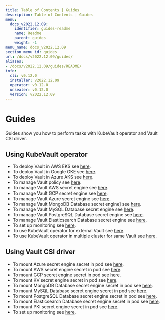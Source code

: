 ```yaml
---
title: Table of Contents | Guides
description: Table of Contents | Guides
menu:
  docs_v2022.12.09:
    identifier: guides-readme
    name: Readme
    parent: guides
    weight: -1
menu_name: docs_v2022.12.09
section_menu_id: guides
url: /docs/v2022.12.09/guides/
aliases:
- /docs/v2022.12.09/guides/README/
info:
  cli: v0.12.0
  installer: v2022.12.09
  operator: v0.12.0
  unsealer: v0.12.0
  version: v2022.12.09
---
```


# Guides

Guides show you how to perform tasks with KubeVault operator and Vault CSI driver.

## Using KubeVault operator

- To deploy Vault in AWS EKS see [here](/docs/v2022.12.09/guides/platforms/eks).
- To deploy Vault in Google GKE see [here](/docs/v2022.12.09/guides/platforms/gke).
- To deploy Vault in Azure AKS see [here](/docs/v2022.12.09/guides/platforms/aks).
- To manage Vault policy see [here](/docs/v2022.12.09/guides/policy-management/overview).
- To manage Vault AWS secret engine see [here](/docs/v2022.12.09/guides/secret-engines/aws/overview).
- To manage Vault GCP secret engine see [here](/docs/v2022.12.09/guides/secret-engines/gcp/overview).
- To manage Vault Azure secret engine see [here](/docs/v2022.12.09/guides/secret-engines/azure/overview).
- To manage Vault MongoDB Database secret engine] see [here](/docs/v2022.12.09/guides/secret-engines/mongodb/overview).
- To manage Vault MySQL Database secret engine see [here](/docs/v2022.12.09/guides/secret-engines/mysql/overview).
- To manage Vault PostgreSQL Database secret engine see [here](/docs/v2022.12.09/guides/secret-engines/postgres/overview).
- To manage Vault Elasticsearch Database secret engine see [here](/docs/v2022.12.09/guides/secret-engines/elasticsearch/overview).
- To set up monitoring see [here](/docs/v2022.12.09/guides/monitoring/overview).
- To use KubeVault operator for external Vault see [here](/docs/v2022.12.09/guides/platforms/external-vault).
- To use KubeVault operator in multiple cluster for same Vault see [here](/docs/v2022.12.09/guides/platforms/multi-cluster-vault).

## Using Vault CSI driver

- To mount Azure secret engine secret in pod see [here](/docs/v2022.12.09/guides/secret-engines/azure/csi-driver).
- To mount AWS secret engine secret in pod see [here](/docs/v2022.12.09/guides/secret-engines/aws/csi-driver).
- To mount GCP secret engine secret in pod see [here](/docs/v2022.12.09/guides/secret-engines/gcp/csi-driver).
- To mount KV secret engine secret in pod see [here](/docs/v2022.12.09/guides/secret-engines/kv/csi-driver).
- To mount MongoDB Database secret engine secret in pod see [here](/docs/v2022.12.09/guides/secret-engines/mongodb/csi-driver).
- To mount MySQL Database secret engine secret in pod see [here](/docs/v2022.12.09/guides/secret-engines/mysql/csi-driver).
- To mount PostgreSQL Database secret engine secret in pod see [here](/docs/v2022.12.09/guides/secret-engines/postgres/csi-driver).
- To mount Elasticsearch Database secret engine secret in pod see [here](/docs/v2022.12.09/guides/secret-engines/elasticsearch/csi-driver).
- To mount PKI secret engine secret in pod see [here](/docs/v2022.12.09/guides/secret-engines/pki/csi-driver).
- To set up monitoring see [here](/docs/v2022.12.09/guides/monitoring/overview).
